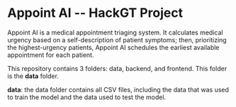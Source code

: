 # Appoint AI -- HackGT Project

Appoint AI is a medical appointment triaging system. It calculates medical urgency based on a self-description of patient symptoms; then, prioritizing the highest-urgency patients, Appoint AI schedules the earliest available appointment for each patient.

This repository contains 3 folders: data, backend, and frontend. This folder is the **data** folder.

**data**: the data folder contains all CSV files, including the data that was used to train the model and the data used to test the model.

